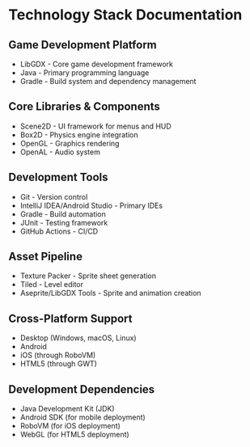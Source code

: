 # Technology Stack Documentation

## Game Development Platform
- LibGDX - Core game development framework
- Java - Primary programming language
- Gradle - Build system and dependency management

## Core Libraries & Components
- Scene2D - UI framework for menus and HUD
- Box2D - Physics engine integration
- OpenGL - Graphics rendering
- OpenAL - Audio system

## Development Tools
- Git - Version control
- IntelliJ IDEA/Android Studio - Primary IDEs
- Gradle - Build automation
- JUnit - Testing framework
- GitHub Actions - CI/CD

## Asset Pipeline
- Texture Packer - Sprite sheet generation
- Tiled - Level editor
- Aseprite/LibGDX Tools - Sprite and animation creation

## Cross-Platform Support
- Desktop (Windows, macOS, Linux)
- Android
- iOS (through RoboVM)
- HTML5 (through GWT)

## Development Dependencies
- Java Development Kit (JDK)
- Android SDK (for mobile deployment)
- RoboVM (for iOS deployment)
- WebGL (for HTML5 deployment)
